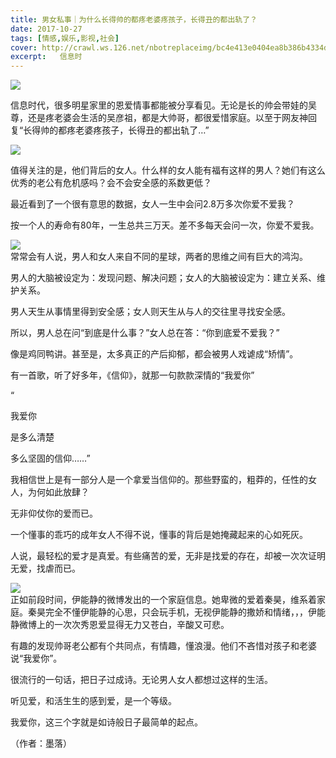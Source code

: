 ```yaml
---
title: 男女私事｜为什么长得帅的都疼老婆疼孩子，长得丑的都出轨了？
date: 2017-10-27
tags: [情感,娱乐,影视,社会]
cover: http://crawl.ws.126.net/nbotreplaceimg/bc4e413e0404ea8b386b4334d5ba150d/2d723e811741d457015de5b4ae1d1a7b.jpg
excerpt:   信息时
---
```

![](http://crawl.ws.126.net/nbotreplaceimg/bc4e413e0404ea8b386b4334d5ba150d/2d723e811741d457015de5b4ae1d1a7b.jpg)  

信息时代，很多明星家里的恩爱情事都能被分享看见。无论是长的帅会带娃的吴尊，还是疼老婆会生活的吴彦祖，都是大帅哥，都很爱惜家庭。以至于网友神回复“长得帅的都疼老婆疼孩子，长得丑的都出轨了…”

![](http://crawl.ws.126.net/nbotreplaceimg/bc4e413e0404ea8b386b4334d5ba150d/df63cfaacaf7b79850b8609ed510f77a.jpg)  

值得关注的是，他们背后的女人。什么样的女人能有福有这样的男人？她们有这么优秀的老公有危机感吗？会不会安全感的系数更低？

最近看到了一个很有意思的数据，女人一生中会问2.8万多次你爱不爱我？

按一个人的寿命有80年，一生总共三万天。差不多每天会问一次，你爱不爱我。

![](http://crawl.ws.126.net/nbotreplaceimg/bc4e413e0404ea8b386b4334d5ba150d/9272b794c965ed1bd7adc7324caa4e18.jpg)  
常常会有人说，男人和女人来自不同的星球，两者的思维之间有巨大的鸿沟。  

男人的大脑被设定为：发现问题、解决问题；女人的大脑被设定为：建立关系、维护关系。

男人天生从事情里得到安全感；女人则天生从与人的交往里寻找安全感。

所以，男人总在问“到底是什么事？”女人总在答：“你到底爱不爱我？”

像是鸡同鸭讲。甚至是，太多真正的产后抑郁，都会被男人戏谑成“矫情”。

有一首歌，听了好多年，《信仰》，就那一句款款深情的“我爱你”

“

我爱你

是多么清楚

多么坚固的信仰……”

我相信世上是有一部分人是一个拿爱当信仰的。那些野蛮的，粗莽的，任性的女人，为何如此放肆？

无非仰仗你的爱而已。

一个懂事的乖巧的成年女人不得不说，懂事的背后是她掩藏起来的心如死灰。

人说，最轻松的爱才是真爱。有些痛苦的爱，无非是找爱的存在，却被一次次证明无爱，找虐而已。

![](http://crawl.ws.126.net/nbotreplaceimg/bc4e413e0404ea8b386b4334d5ba150d/54f883e1c5af855f4cc94e7f773fd916.jpg)  
正如前段时间，伊能静的微博发出的一个家庭信息。她卑微的爱着秦昊，维系着家庭。秦昊完全不懂伊能静的心思，只会玩手机，无视伊能静的撒娇和情绪，，，伊能静微博上的一次次秀恩爱显得无力又苍白，辛酸又可悲。  

有趣的发现帅哥老公都有个共同点，有情趣，懂浪漫。他们不吝惜对孩子和老婆说“我爱你”。

很流行的一句话，把日子过成诗。无论男人女人都想过这样的生活。

听见爱，和活生生的感到爱，是一个等级。

我爱你，这三个字就是如诗般日子最简单的起点。

（作者：墨落）

